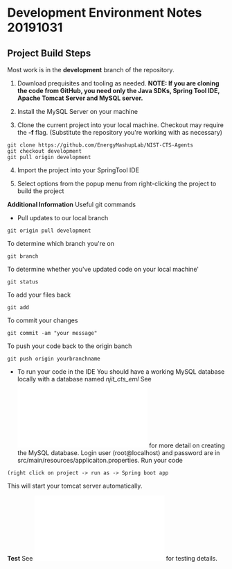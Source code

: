 Development Environment Notes 20191031
======================================

## Project Build Steps
Most work is in the **development** branch of the repository.

1. Download prequisites and tooling as needed. **NOTE: If you are cloning the code from GitHub, you need only the Java SDKs, Spring Tool IDE, Apache Tomcat Server and MySQL server.**

2. Install the MySQL Server on your machine

3. Clone the current project into your local machine. Checkout may require the **-f** flag. (Substitute the repository you're working with as necessary)
```
git clone https://github.com/EnergyMashupLab/NIST-CTS-Agents
git checkout development
git pull origin development
```
4. Import the project into your SpringTool IDE

5. Select options from the popup menu from right-clicking the project to build the project

**Additional Information**
Useful git commands
- Pull updates to our local branch
```
git origin pull development
```
To determine which branch you're on
```
git branch
```
To determine whether you've updated code on your local machine'
```
git status
```
To add your files back
```
git add
```
To commit your changes
```
git commit -am "your message"
```
To push your code back to the origin banch
```
git push origin yourbranchname
```

- To run your code in the IDE
You should have a working MySQL database locally with a database named *njit_cts_eml* See ![HowToRun.md](HowToRun.md) for more detail on creating the MySQL database. Login user (root@localhost) and password are in src/main/resources/applicaiton.properties.
Run your code
```
(right click on project -> run as -> Spring boot app
```
This will start your tomcat server automatically.

**Test**
See ![JUnit_Doc in this directory](JUnit_Doc.md) for testing details.
